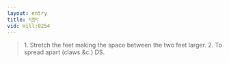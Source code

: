 ```yaml
---
layout: entry
title: དགྲད་
vid: Hill:0254
---
```

> 1\. Stretch the feet making the space between the two feet larger\. 2\. To spread apart (claws &c\.) DS\.


